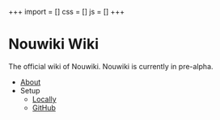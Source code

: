 +++
import = []
css = []
js = []
+++

# Nouwiki Wiki

The official wiki of Nouwiki. Nouwiki is currently in pre-alpha.

- [About]()
- Setup
	- [Locally](<Setup: Locally>)
    - [GitHub](<Setup: Github>)